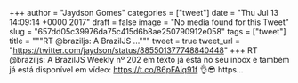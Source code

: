 
+++
author = "Jaydson Gomes"
categories = ["tweet"]
date = "Thu Jul 13 14:09:14 +0000 2017"
draft = false
image = "No media found for this Tweet"
slug = "657dd05c39976da75c415d6b8ae250790912e058"
tags = ["tweet"]
title = """RT @braziljs: A BrazilJS ..."""
tweet = true
tweet_url = "https://twitter.com/jaydson/status/885501377748840448"
+++
RT @braziljs: A BrazilJS Weekly nº 202 em texto já está no seu inbox e também já está disponível em vídeo: https://t.co/86pFAiq91f 👌😎 https…
